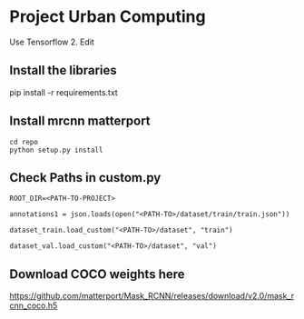 # Project Urban Computing

Use Tensorflow 2. Edit

## Install the libraries

pip install -r requirements.txt

## Install mrcnn matterport

```
cd repo
python setup.py install
```

## Check Paths in custom.py

```
ROOT_DIR=<PATH-TO-PROJECT>

annotations1 = json.loads(open("<PATH-TO>/dataset/train/train.json"))

dataset_train.load_custom("<PATH-TO>/dataset", "train")

dataset_val.load_custom("<PATH-TO>/dataset", "val")
```

## Download COCO weights here

https://github.com/matterport/Mask_RCNN/releases/download/v2.0/mask_rcnn_coco.h5
